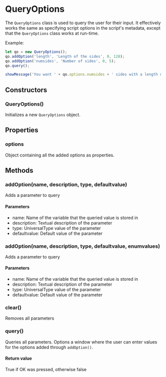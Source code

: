 # QueryOptions

The `QueryOptions` class is used to query the user for their input. It effectively works the same as specifying script options in the script's metadata, except that the `QueryOptions` class works at run-time.

Example:

```js
let qo = new QueryOptions();
qo.addOption('length', 'Length of the sides', 0, 128);
qo.addOption('numsides', 'Number of sides', 0, 5);
qo.query();

showMessage('You want ' + qo.options.numsides + ' sides with a length of ' + qo.options.length);
```
## Constructors
### QueryOptions()
Initializes a new `QueryOptions` object.
## Properties
### options
Object containing all the added options as properties.
## Methods
### addOption(name, description, type, defaultvalue)
Adds a parameter to query
#### Parameters
* name: Name of the variable that the queried value is stored in
* description: Textual description of the parameter
* type: UniversalType value of the parameter
* defaultvalue: Default value of the parameter
### addOption(name, description, type, defaultvalue, enumvalues)
Adds a parameter to query
#### Parameters
* name: Name of the variable that the queried value is stored in
* description: Textual description of the parameter
* type: UniversalType value of the parameter
* defaultvalue: Default value of the parameter
### clear()
Removes all parameters
### query()
Queries all parameters. Options a window where the user can enter values for the options added through `addOption()`.
#### Return value
True if OK was pressed, otherwise false
